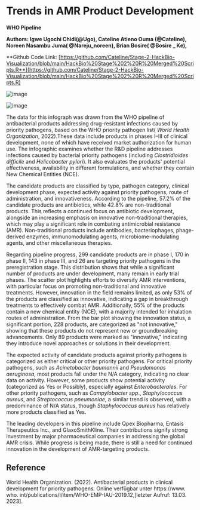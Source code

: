 # Trends in AMR Product Development
**WHO Pipeline**

**Authors: Igwe Ugochi Chidi(@Ugo), Cateline Atieno Ouma (@Cateline), Noreen Nasambu Juma( @Nareju\_noreen), Brian Bosire( @Bosire \_ Ke),**

**Github Code Link: [https://github.com/Cateline/Stage-2-HackBio-Visualization/blob/main/HackBio%20Stage%202%20R%20Merged%20Scripts.R**](https://github.com/Cateline/Stage-2-HackBio-Visualization/blob/main/HackBio%20Stage%202%20R%20Merged%20Scripts.R)

![image](https://github.com/user-attachments/assets/a3964e01-fa89-48b4-b7b6-8fe5ea7d184b)

![image](https://github.com/user-attachments/assets/5a2710b1-71cc-4bab-9a3a-fd7a51434047)


The data for this infograph was drawn from the WHO pipeline of antibacterial products addressing drug-resistant infections caused by priority pathogens, based on the WHO priority pathogen list( _World Health Organization_, 2022).These data include products in phases I–III of clinical development, none of which have received market authorization for human use. The infographic examines whether the R&D pipeline addresses infections caused by bacterial priority pathogens (including *Clostridioides difficile* and *Helicobacter pylori*). It also evaluates the products' potential effectiveness, availability in different formulations, and whether they contain New Chemical Entities (NCE).

The candidate products are classified by type, pathogen category, clinical development phase, expected activity against priority pathogens, route of administration, and innovativeness. According to the pipeline, 57.2% of the candidate products are antibiotics, while 42.8% are non-traditional products. This reflects a continued focus on antibiotic development, alongside an increasing emphasis on innovative non-traditional therapies, which may play a significant role in combating antimicrobial resistance (AMR). Non-traditional products include antibodies, bacteriophages, phage-derived enzymes, immunomodulating agents, microbiome-modulating agents, and other miscellaneous therapies.


Regarding pipeline progress, 299 candidate products are in phase I, 170 in phase II, 143 in phase III, and 26 are targeting priority pathogens in the preregistration stage. This distribution shows that while a significant number of products are under development, many remain in early trial phases. The scatter plot highlights efforts to diversify AMR interventions, with particular focus on promoting non-traditional and innovative treatments. However, innovation in the field remains limited, as only 53% of the products are classified as innovative, indicating a gap in breakthrough treatments to effectively combat AMR. Additionally, 55% of the products contain a new chemical entity (NCE), with a majority intended for inhalation routes of administration.
From the bar plot showing the innovation status, a significant portion, 228 products, are categorized as "not innovative," showing that these products do not represent new or groundbreaking advancements. Only 89 products were marked as "innovative," indicating they introduce novel approaches or solutions in their development.

The expected activity of candidate products against priority pathogens is categorized as either critical or other priority pathogens. For critical priority pathogens, such as *Acinetobacter baumannii* and *Pseudomonas aeruginosa*, most products fall under the N/A category, indicating no clear data on activity. However, some products show potential activity (categorized as Yes or Possibly), especially against *Enterobacterales*. For other priority pathogens, such as *Campylobacter spp*., *Staphylococcus aureus*, and *Streptococcus pneumoniae*, a similar trend is observed, with a predominance of N/A status, though *Staphylococcus aureus* has relatively more products classified as Yes.

The leading developers in this pipeline include Qpex Biopharma, Entasis Therapeutics Inc., and GlaxoSmithKline. Their contributions signify strong investment by major pharmaceutical companies in addressing the global AMR crisis. While progress is being made, there is still a need for continued innovation in the development of AMR-targeting products.

## Reference

World Health Organization. (2022). Antibacterial products in clinical development for priority pathogens. Online verfügbar unter https://www. who. int/publications/i/item/WHO-EMP-IAU-2019.12,[letzter Aufruf: 13.03. 2023].


